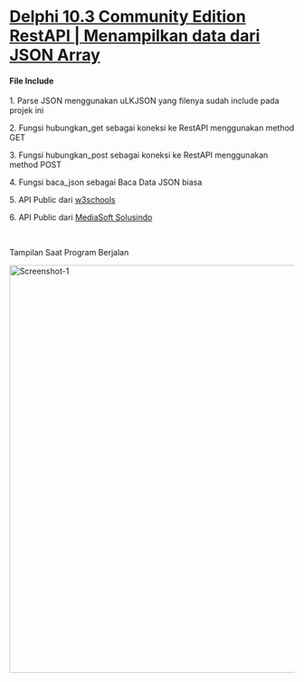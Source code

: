 <h1><u>Delphi 10.3 Community Edition RestAPI | Menampilkan data dari JSON Array</u></h1>

<strong><h4>File Include</h4></strong>
<p>1. Parse JSON menggunakan uLKJSON yang filenya sudah include pada projek ini</p>
<p>2. Fungsi hubungkan_get sebagai koneksi ke RestAPI menggunakan method GET</p>
<p>3. Fungsi hubungkan_post sebagai koneksi ke RestAPI menggunakan method POST</p>
<p>4. Fungsi baca_json sebagai Baca Data JSON biasa</p>
<p>5. API Public dari <a href="https://www.w3schools.com/angular/customers.php" target="blank">w3schools</a></p>
<p>6. API Public dari <a href="http://mediasoftsolusindo.com/api_belajar.php" target="blank">MediaSoft Solusindo</a></p>
<br>
<p>Tampilan Saat Program Berjalan</p>
<p><img width="720px" src="https://i.imgur.com/DWyZ7wZ.jpg" alt="Screenshot-1" border="0" /></p>
<br>